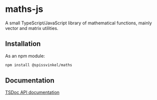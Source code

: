 # maths-js

A small TypeScript/JavaScript library of mathematical functions, mainly vector and matrix utilities.

## Installation

As an npm module:

```bash
npm install @spissvinkel/maths
```

## Documentation

[TSDoc API documentation](https://spissvinkel.github.io/maths-js/api/)
